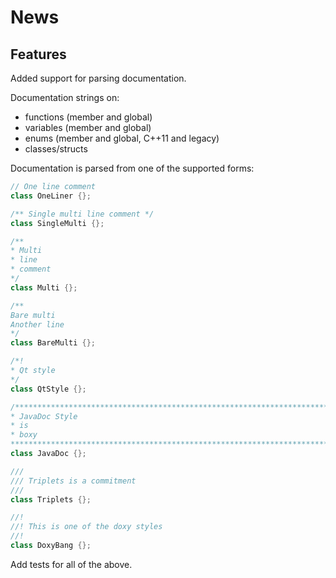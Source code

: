 # News #

## Features ##

Added support for parsing documentation.

Documentation strings on:

*  functions (member and global)
* variables (member and global)
* enums (member and global, C++11 and legacy)
* classes/structs

Documentation is parsed from one of the supported forms:

```cpp
// One line comment
class OneLiner {};

/** Single multi line comment */
class SingleMulti {};

/**
* Multi
* line
* comment
*/
class Multi {};

/**
Bare multi
Another line
*/
class BareMulti {};

/*!
* Qt style
*/
class QtStyle {};

/*******************************************************************************
* JavaDoc Style
* is
* boxy
******************************************************************************/
class JavaDoc {};

///
/// Triplets is a commitment
///
class Triplets {};

//!
//! This is one of the doxy styles
//!
class DoxyBang {};
```

Add tests for all of the above.



